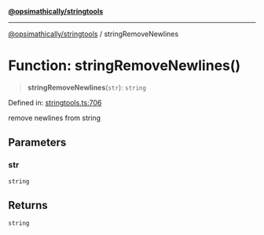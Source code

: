 [**@opsimathically/stringtools**](../README.md)

***

[@opsimathically/stringtools](../README.md) / stringRemoveNewlines

# Function: stringRemoveNewlines()

> **stringRemoveNewlines**(`str`): `string`

Defined in: [stringtools.ts:706](https://github.com/opsimathically/stringtools/blob/5714d320fcdf7327680edd07bd6d383b6db26812/src/stringtools.ts#L706)

remove newlines from string

## Parameters

### str

`string`

## Returns

`string`
